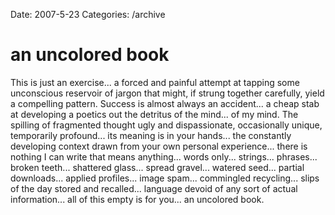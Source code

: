 Date: 2007-5-23
Categories: /archive

# an uncolored book

This is just an exercise... a forced and painful attempt at tapping some unconscious reservoir of jargon that might, if strung together carefully, yield a compelling pattern.  Success is almost always an accident... a cheap stab at developing a poetics out the detritus of the mind... of my mind.  The spilling of fragmented thought ugly and dispassionate, occasionally unique, temporarily profound... its meaning is in your hands... the constantly developing context drawn from your own personal experience... there is nothing I can write that means anything... words only... strings... phrases... broken teeth... shattered glass... spread gravel... watered seed... partial downloads... applied profiles... image spam... commingled recycling... slips of the day stored and recalled... language devoid of any sort of actual information... all of this empty is for you... an uncolored book.
